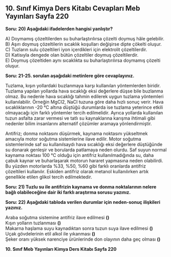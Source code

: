 ## 10. Sınıf Kimya Ders Kitabı Cevapları Meb Yayınları Sayfa 220

**Soru: 20) Aşağıdaki ifadelerden hangisi yanlıştır?**

A) Doymamış çözeltilerden su buharlaştırılırsa çözelti doymuş hâle gelebilir.  
 B) Aşırı doymuş çözeltilerin sıcaklık koşulları değişirse dipte çökelti oluşur.  
 C) Tuzların sulu çözeltileri iyon içerdikleri için elektrolit çözeltilerdir.  
 D) Katisıyla dengede olan bütün çözeltiler doymuş çözeltilerdir.  
 E) Doymuş çözeltiden aynı sıcaklıkta su buharlaştırılırsa doymamış çözelti oluşur.

**Soru: 21-25. sorulan aşağıdaki metinlere göre cevaplayınız.**

Tuzlama, kışın yollardaki buzlanmaya karşı kullanılan yöntemlerden biridir. Tuzlama yapılan yollarda hava sıcaklığı eksi değerlere düşse bile buzlanma olmaz. Bu nedenle hava sıcaklığı tahmin edilerek uygun tuzlama yöntemleri kullanılabilir. Örneğin MgCI2, NaCI tuzuna göre daha hızlı sonuç verir. Hava sıcaklıklarının -20 °C altına düştüğü durumlarda ise tuzlama yeterince etkili olmayacağı için farklı yöntemler tercih edilmelidir. Ayrıca yollarda kullanılan tuzun asfalta zarar vermesi ve tatlı su kaynaklarına karışma ihtimali gibi nedenler bilim insanlarını alternatif çözümler aramaya yönlendirmiştir.

Antifriz; donma noktasını düşürmek, kaynama noktasını yükseltmek amacıyla motor soğutma sistemlerine ilave edilir. Motor soğutma sistemlerinde saf su kullanılsaydı hava sıcaklığı eksi değerlere düştüğünde su donarak genleşir ve borularda patlamaya neden olurdu. Saf suyun normal kaynama noktası 100 °C olduğu için antifriz kullanılmadığında su, daha çabuk kaynar ve buharlaşarak motorun hararet yapmasına neden olabilirdi. Bu yüzden motorlarda %33, %50, %60 gibi farklı oranlarda antifriz çözeltileri kullanılır. Eskiden antifriz olarak metanol kullanılırken artık genellikle etilen glikol tercih edilmektedir.

**Soru: 21) Tuzlu su ile antifrizin kaynama ve donma noktalarının nelere bağlı olabileceğine dair iki farklı araştırma sorusu yazınız.**

**Soru: 22) Aşağıdaki tabloda verilen durumlar için neden-sonuç ilişkileri yazınız.**

Araba soğutma sistemine antifriz ilave edilmesi **()**  
 Kışın yolların tuzlanması **()**  
 Makarna haşlama suyu kaynadıktan sonra tuzun suya ilave edilmesi **()**  
 Uçak gövdelerinin etil alkol ile yıkanması **()**  
 Şeker oranı yüksek narenciye ürünlerinde don olayının daha geç olması **()**

**10. Sınıf Meb Yayınları Kimya Ders Kitabı Sayfa 220**